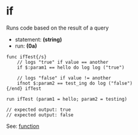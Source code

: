 # if
Runs code based on the result of a query

- statement: **(string)**
- run: **(0a)**

```
func ifTest{/s}
    // logs "true" if value == another
    if $:param1 == hello do log log ("true")
        
    // logs "false" if value != another
    ifnot $:param2 == test_ing do log ("false")
{/end} ifTest
    
run ifTest (param1 = hello; param2 = testing)

// expected output: true
// expected output: false
```

See: [function](/index.html?md/api/keywords/func.md)